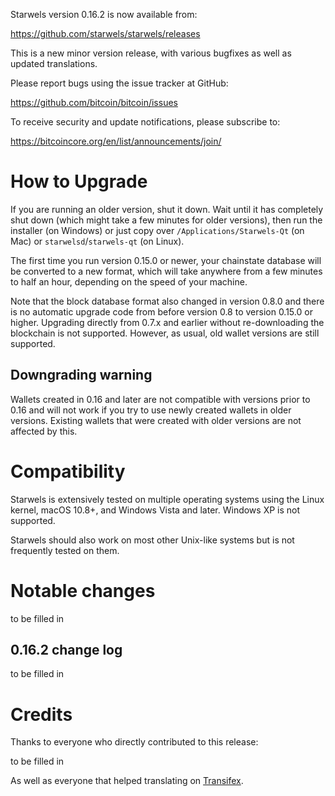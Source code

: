 Starwels version 0.16.2 is now available from:

  <https://github.com/starwels/starwels/releases>

This is a new minor version release, with various bugfixes
as well as updated translations.

Please report bugs using the issue tracker at GitHub:

  <https://github.com/bitcoin/bitcoin/issues>

To receive security and update notifications, please subscribe to:

  <https://bitcoincore.org/en/list/announcements/join/>

How to Upgrade
==============

If you are running an older version, shut it down. Wait until it has completely
shut down (which might take a few minutes for older versions), then run the
installer (on Windows) or just copy over `/Applications/Starwels-Qt` (on Mac)
or `starwelsd`/`starwels-qt` (on Linux).

The first time you run version 0.15.0 or newer, your chainstate database will be converted to a
new format, which will take anywhere from a few minutes to half an hour,
depending on the speed of your machine.

Note that the block database format also changed in version 0.8.0 and there is no
automatic upgrade code from before version 0.8 to version 0.15.0 or higher. Upgrading
directly from 0.7.x and earlier without re-downloading the blockchain is not supported.
However, as usual, old wallet versions are still supported.

Downgrading warning
-------------------

Wallets created in 0.16 and later are not compatible with versions prior to 0.16
and will not work if you try to use newly created wallets in older versions. Existing
wallets that were created with older versions are not affected by this.

Compatibility
==============

Starwels is extensively tested on multiple operating systems using
the Linux kernel, macOS 10.8+, and Windows Vista and later. Windows XP is not supported.

Starwels should also work on most other Unix-like systems but is not
frequently tested on them.

Notable changes
===============

to be filled in

0.16.2 change log
------------------

to be filled in


Credits
=======

Thanks to everyone who directly contributed to this release:

to be filled in

As well as everyone that helped translating on [Transifex](https://www.transifex.com/projects/p/bitcoin/).
